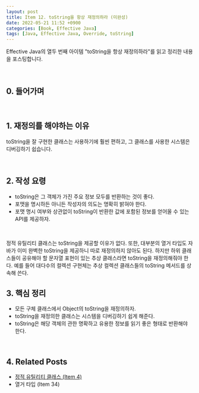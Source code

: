 ```yaml
---
layout: post
title: Item 12. toString을 항상 재정의하라 (미완성)
date: 2022-05-21 11:52 +0900
categories: [Book, Effective Java]
tags: [Java, Effective Java, Override, toString]
---
```




Effective Java의 열두 번째 아이템 "toString을 항상 재정의하라"를 읽고 정리한 내용을 포스팅합니다.

<br>

## 0. 들어가며



<br>

## 1. 재정의를 해야하는 이유

toString을 잘 구현한 클래스는 사용하기에 훨씬 편하고, 그 클래스를 사용한 시스템은 디버깅하기 쉽습니다.

<br>

## 2. 작성 요령

- toString은 그 객체가 가진 주요 정보 모두를 반환하는 것이 좋다.
- 포맷을 명시하든 아니든 작성자의 의도는 명확히 밝혀야 한다.
- 포맷 명시 여부와 상관없이 toString이 반환한 값에 포함된 정보를 얻어올 수 있는 API를 제공하자.

<br>

정적 유틸리티 클래스는 toString을 제공할 이유가 없다. 또한, 대부분의 열거 타입도 자바가 이미 완벽한 toString을 제공하니 따로 재정의하지 않아도 된다. 하지만 하위 클래스들이 공유해야 할 문자열 표현이 있는 추상 클래스라면 toString을 재정의해줘야 한다. 예를 들어 대다수의 컬렉션 구현체는 추상 컬렉션 클래스들의 toString 메서드를 상속해 쓴다.

## 3. 핵심 정리

- 모든 구체 클래스에서 Object의 toString을 재정의하자.
- toString을 재정의한 클래스는 시스템을 디버깅하기 쉽게 해준다.
- toString은 해당 객체의 관한 명확하고 유용한 정보를 읽기 좋은 형태로 반환해야 한다.

<br>

## 4. Related Posts

- [정적 유틸리티 클래스 (Item 4)](https://heung27.github.io/posts/item-4-%EC%9D%B8%EC%8A%A4%ED%84%B4%EC%8A%A4%ED%99%94%EB%A5%BC-%EB%A7%89%EC%9C%BC%EB%A0%A4%EA%B1%B0%EB%93%A0-private-%EC%83%9D%EC%84%B1%EC%9E%90%EB%A5%BC-%EC%82%AC%EC%9A%A9%ED%95%98%EB%9D%BC/)
- 열거 타입 (Item 34)

